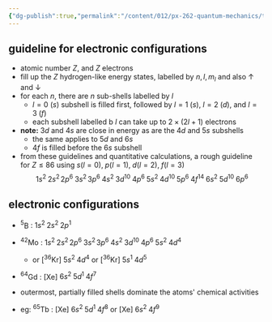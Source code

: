 ```yaml
---
{"dg-publish":true,"permalink":"/content/012/px-262-quantum-mechanics/term-2/j-atoms-and-molecules/px-262-j2-electronic-configurations/","noteIcon":"1","created":"2025-01-30T10:23:47.504+00:00","updated":"2025-01-30T10:29:50.108+00:00"}
---
```


## guideline for electronic configurations
- atomic number $Z$, and $Z$ electrons
- fill up the $Z$ hydrogen-like energy states, labelled by $n,l,m_{l}$ and also $\uparrow$ and $\downarrow$
- for each $n$, there are $n$ sub-shells labelled by $l$
	- $l=0$ $(s)$ subshell is filled first, followed by $l=1 \; (s)$, $l=2 \; (d)$, and $l=3\; (f)$
	- each subshell labelled b $l$ can take up to $2 \times (2l+1)$ electrons
- **note:** $3d$ and $4s$ are close in energy as are the $4d$ and $5s$ subshells
	- the same applies to $5d$ and $6s$
	- $4f$ is filled before the $6s$ subshell
-  from these guidelines and quantitative calculations, a rough guideline for $Z \le 86$ using $s(l=0),\; p(l=1), \; d(l=2), \; f(l=3)$
$$1s^{2}\;2s^{2}\, 2p^{6}\; 3s^{2}\,3p^{6}\; 4s^{2}\; 3d^{10}\; 4p^{6}\; 5s^{2}\; 4d^{10}\; 5p^{6} \;4f^{14} \; 6s^{2}\; 5d^{10}\; 6p^{6}$$
## electronic configurations
- $^5$B : $1s^{2} \; 2s^{2} \; 2p^{1}$
- $^{42}$Mo : $1s^{2} \; 2s^{2} \, 2p^{6} \; 3s^{2}\, 3p^{6} \; 4s^{2} \; 3d^{10} \; 4p^{6} \; 5s^{2} \; 4d^{4}$ 
	- or \[$^{36}$Kr] $5s^{2} \; 4d^{4}$ or \[$^{36}$Kr] $5s^{1} \; 4d^{5}$
- $^{64}$Gd : \[Xe] $6s^{2} \; 5d^{1} \; 4f^{7}$

- outermost, partially filled shells dominate the atoms' chemical activities
- eg: $^{65}$Tb : \[Xe] $6s^{2} \; 5d^{1} \; 4f^{8}$ or \[Xe] $6s^{2} \; 4f^{9}$